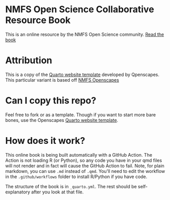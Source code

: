 # NMFS Open Science Collaborative Resource Book

This is an online resource by the NMFS Open Science community. [Read the book](https://nmfs-opensci.github.io/ResourceBook)

# Attribution

This is a copy of the [Quarto website template](https://github.com/Openscapes/quarto-website-tutorial) developed by Qpenscapes. This particular variant is based off [NMFS Openscapes](https://nmfs-openscapes.github.io)

# Can I copy this repo?

Feel free to fork or as a template. Though if you want to start more bare bones, use the Openscapes [Quarto website template](https://github.com/Openscapes/quarto-website-tutorial).

# How does it work?

This online book is being built automatically with a GitHub Action. The Action is not loading R (or Python), so any code you have in your qmd files will not render and in fact will cause the GitHub Action to fail. Note, for plain markdown, you can use `.md` instead of `.qmd`. You'll need to edit the workflow in the `.github/workflows` folder to install R/Python if you have code.

The structure of the book is in `_quarto.yml`. The rest should be self-explanatory after you look at that file.


